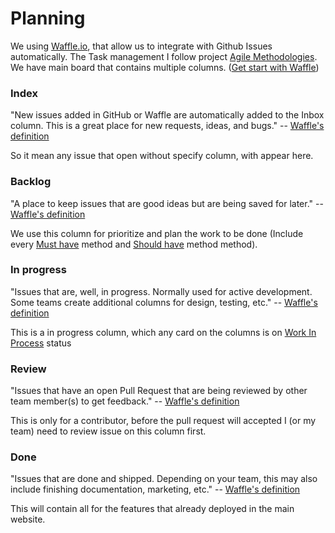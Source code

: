 # Planning

We using [Waffle.io](Waffle.io), that allow us to integrate with Github Issues automatically.
The Task management I follow project [Agile Methodologies](https://en.wikipedia.org/wiki/Agile_software_development). We have main board that contains multiple columns. ([Get start with Waffle](https://help.waffle.io/getting-started/getting-started-guide-creating-and-using-waffle-boards))

### Index

"New issues added in GitHub or Waffle are automatically added to the Inbox column. This is a great place for new requests, ideas, and bugs." -- [Waffle's definition](https://help.waffle.io/getting-started/getting-started-guide-creating-and-using-waffle-boards)

So it mean any issue that open without specify column, with appear here.

### Backlog

"A place to keep issues that are good ideas but are being saved for later." -- [Waffle's definition](https://help.waffle.io/getting-started/getting-started-guide-creating-and-using-waffle-boards)

We use this column for prioritize and plan the work to be done (Include every [Must have](https://en.wikipedia.org/wiki/MoSCoW_method) method and [Should have](https://en.wikipedia.org/wiki/MoSCoW_method) method method).

### In progress

"Issues that are, well, in progress. Normally used for active development. Some teams create additional columns for design, testing, etc." -- [Waffle's definition](https://help.waffle.io/getting-started/getting-started-guide-creating-and-using-waffle-boards)

This is a in progress column, which any card on the columns is on [Work In Process](https://en.wikipedia.org/wiki/Work_in_process) status

### Review

"Issues that have an open Pull Request that are being reviewed by other team member(s) to get feedback." -- [Waffle's definition](https://help.waffle.io/getting-started/getting-started-guide-creating-and-using-waffle-boards)

This is only for a contributor, before the pull request will accepted I (or my team) need to review issue on this column first.

### Done

"Issues that are done and shipped. Depending on your team, this may also include finishing documentation, marketing, etc." -- [Waffle's definition](https://help.waffle.io/getting-started/getting-started-guide-creating-and-using-waffle-boards)

This will contain all for the features that already deployed in the main website.
